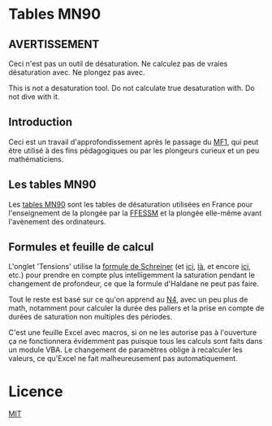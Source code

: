 # Tables MN90

## AVERTISSEMENT

Ceci n'est pas un outil de désaturation. Ne calculez pas de vraies désaturation avec. Ne plongez pas avec.

This is not a desaturation tool. Do not calculate true desaturation with. Do not dive with it.

## Introduction

Ceci est un travail d'approfondissement après le passage du [MF1](https://ffessm.fr/gestionenligne/manuel/14_MF%201.pdf), qui peut être utilisé à des fins pédagogiques ou par les plongeurs curieux et un peu mathématiciens.

## Les tables MN90

Les [tables MN90](https://www.plongee-plaisir.com/fr/book/tables-plongee/) sont les tables de désaturation utilisées en France pour l'enseignement de la plongée par la [FFESSM](https://ffessm.fr) et la plongée elle-même avant l'avènement des ordinateurs.

## Formules et feuille de calcul

L'onglet 'Tensions' utilise la [formule de Schreiner](http://www.deepocean.net/deepocean/index.php?science03.php) (et [ici](https://www.shearwater.com/wp-content/uploads/2012/08/Introductory-Deco-Lessons.pdf), [là](http://www.divetable.de/workshop/V1_e.htm), et encore [ici](http://wrobell.it-zone.org/decotengu/model.html), etc.) pour prendre en compte plus intelligemment la saturation pendant le changement de profondeur, ce que la formule d'Haldane ne peut pas faire.

Tout le reste est basé sur ce qu'on apprend au [N4](Téléchargez), avec un peu plus de math, notamment pour calculer la durée des paliers et la prise en compte de durées de saturation non multiples des périodes.

C'est une feuille Excel avec macros, si on ne les autorise pas à l'ouverture ça ne fonctionnera évidemment pas puisque tous les calculs sont faits dans un module VBA. Le changement de paramètres oblige à recalculer les valeurs, ce qu'Excel ne fait malheureusement pas automatiquement.


# Licence

[MIT](https://choosealicense.com/licenses/mit)